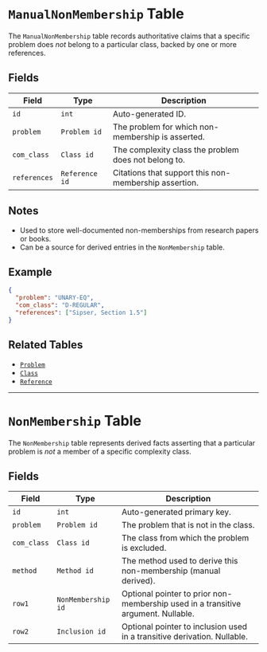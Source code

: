 
# `ManualNonMembership` Table

The `ManualNonMembership` table records authoritative claims that a specific problem does *not* belong to a particular class, backed by one or more references.

## Fields

| Field        | Type                         | Description                                           |
| ------------ | ---------------------------- | ----------------------------------------------------- |
| `id`         | `int`                  | Auto-generated ID.                                    |
| `problem`    | `Problem id`        | The problem for which non-membership is asserted.     |
| `com_class`  | `Class id`          | The complexity class the problem does not belong to.  |
| `references` | `Reference id` | Citations that support this non-membership assertion. |

## Notes

* Used to store well-documented non-memberships from research papers or books.
* Can be a source for derived entries in the `NonMembership` table.

## Example

```json
{
  "problem": "UNARY-EQ",
  "com_class": "D-REGULAR",
  "references": ["Sipser, Section 1.5"]
}
```

## Related Tables

* [`Problem`](problem.md)
* [`Class`](class.md)
* [`Reference`](reference.md)

-------

# `NonMembership` Table

The `NonMembership` table represents derived facts asserting that a particular problem is *not* a member of a specific complexity class.

## Fields

| Field       | Type                    | Description                                                                       |
| ----------- | ----------------------- | --------------------------------------------------------------------------------- |
| `id`        | `int`             | Auto-generated primary key.                                                       |
| `problem`   | `Problem id`   | The problem that is not in the class.                                             |
| `com_class` | `Class id`     | The class from which the problem is excluded.                                     |
| `method`    | `Method id`    | The method used to derive this non-membership (manual  derived).                |
| `row1`      | `NonMembership id`    | Optional pointer to prior non-membership used in a transitive argument. Nullable. |
| `row2`      | `Inclusion id` | Optional pointer to inclusion used in a transitive derivation. Nullable.          |


